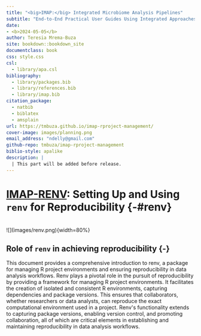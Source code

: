 ```yaml
--- 
title: "<big>IMAP:</big> Integrated Microbiome Analysis Pipelines"
subtitle: "End-to-End Practical User Guides Using Integrated Approaches"
date:
- <b>2024-05-05</b>
author: Teresia Mrema-Buza
site: bookdown::bookdown_site
documentclass: book
css: style.css
csl: 
  - library/apa.csl
bibliography:
  - library/packages.bib
  - library/references.bib
  - library/imap.bib
citation_package:
  - natbib
  - biblatex
  - amsplain
url: https://tmbuza.github.io/imap-rproject-management/
cover-image: images/planning.png
email_address: "ndelly@gmail.com"
github-repo: tmbuza/imap-rproject-management
biblio-style: apalike
description: |
  | This part will be added before release.
---
```




<!-- # Google fonts -->
<link rel="preconnect" href="https://fonts.googleapis.com">
<link rel="preconnect" href="https://fonts.gstatic.com" crossorigin>
<link href="https://fonts.googleapis.com/css2?family=Anton" rel="stylesheet">
<link href="https://fonts.googleapis.com/css2?family=Roboto:wght@100;300;400;500;700,900&display=swap" rel="stylesheet">
<link href="https://fonts.googleapis.com/css2?family=Oswald:wght@300;400;700&display=swap" rel="stylesheet">
<link href="https://fonts.googleapis.com/css2?family=Merriweather:wght@300;400;700&display=swap" rel="stylesheet">
<link href="https://fonts.googleapis.com/css2?family=Montserrat:wght@100;200;300;400;700&display=swap" rel="stylesheet">

<!-- # CSS -->
<link rel="stylesheet" href="https://cdnjs.cloudflare.com/ajax/libs/font-awesome/5.15.3/css/all.min.css">
<link rel="stylesheet" href="https://cdnjs.cloudflare.com/ajax/libs/animate.css/4.1.1/animate.min.css">


# <u>IMAP-RENV</u>: Setting Up and Using `renv` for Reproducibility {-#renv}

<br>
![](images/renv.png){width=80%}

## Role of `renv` in achieving reproducibility {-}
This document provides a comprehensive introduction to renv, a package for managing R project environments and ensuring reproducibility in data analysis workflows. Renv plays a pivotal role in the pursuit of reproducibility by providing a framework for managing R project environments. It facilitates the creation of isolated and consistent R environments, capturing dependencies and package versions. This ensures that collaborators, whether researchers or data analysts, can reproduce the exact computational environment used in a project. Renv's functionality extends to capturing package versions, enabling version control, and promoting collaboration, all of which are critical elements in establishing and maintaining reproducibility in data analysis workflows.







